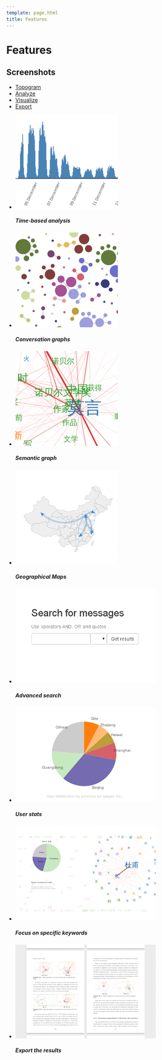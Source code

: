 ```yaml
---
template: page.html
title: Features
---
```


# Features
<section id="portfolio">
    <div class="container">
        <div class="box">
            <div class="center gap">
                <h2>Screenshots</h2>
                <!-- <p class="lead">Some snapshots of the interface.</p> -->
            </div><!--/.center-->
            <ul class="portfolio-filter">
                <li><a class="btn btn-primary active" href="#" data-filter="*">Topogram</a></li>
                <li><a class="btn btn-primary" href="#" data-filter=".analyze">Analyze</a></li>
                <li><a class="btn btn-primary" href="#" data-filter=".visualize">Visualize</a></li>
                <li><a class="btn btn-primary" href="#" data-filter=".export">Export</a></li>
            </ul><!--/#portfolio-filter-->
            <ul class="portfolio-items col-4">
                <li class="portfolio-item visualize">
                    <div class="item-inner">
                        <div class="portfolio-image">
                            <img src="/images/portfolio/thumb/item1.png" alt="">
                            <div class="overlay">
                                <a class="preview btn btn-danger" title="By selecting timeframes, you can see evolution and reveal specific time patterns (here a typical breaking news)" href="/images/portfolio/full/ui-timeline.png"><i class="fa fa-eye"></i></a>             
                            </div>
                        </div>
                        <h5>Time-based analysis</h5>
                    </div>
                </li><!--/.portfolio-item timeline-->
                <li class="portfolio-item export visualize">
                    <div class="item-inner">
                        <div class="portfolio-image">
                            <img src="/images/portfolio/thumb/item2.png" alt="">
                            <div class="overlay">
                                <a class="preview btn btn-danger" title="Each dot is a user, each link is a conversational exchange. The size represents activities within the network (RTs, comments, etc.)" href="/images/portfolio/full/item2.png"><i class="fa fa-eye"></i></a>  
                            </div>
                        </div> 
                        <h5>Conversation graphs</h5>         
                    </div>
                </li><!--/.portfolio-item conversations-->
                <li class="portfolio-item visualize">
                    <div class="item-inner">
                        <div class="portfolio-image">
                            <img src="/images/portfolio/thumb/moyan-semantic.png" alt="">
                            <div class="overlay">
                                <a class="preview btn btn-danger" title="Co-occurences of words in the same thread offers a grasp on the semantic structure of the conversation." href="/images/portfolio/full/item6.png"><i class="fa fa-eye"></i></a>           
                            </div>  
                        </div>
                        <h5>Semantic graph</h5>         
                    </div>           
                </li><!--/.portfolio-item semantics-->
                <li class="portfolio-item analyze visualize">
                    <div class="item-inner">
                        <div class="portfolio-image">
                            <img src="/images/portfolio/thumb/item5.png" alt="">
                            <div class="overlay">
                                <a class="preview btn btn-danger" title="See geographical spread of information based on users location." href="/images/portfolio/full/item5.png"><i class="fa fa-eye"></i></a>          
                            </div>  
                        </div>
                        <h5>Geographical Maps</h5>  
                    </div>       
                </li>
                <li class="portfolio-item analyze">
                    <div class="item-inner">
                        <div class="portfolio-image">
                            <img src="/images/portfolio/thumb/ui-kibana-thumb.png" alt="">
                            <div class="overlay">
                                <a class="preview btn btn-danger" title="Based on the powerful ElasticSearch, you will be able to investigate your data sets by using advanced queries " href="/images/portfolio/full/ui-kibana.png"><i class="fa fa-eye"></i></a>          
                            </div>  
                        </div>
                        <h5>Advanced search</h5>  
                    </div>       
                </li><!--/.portfolio-item search-->
                <li class="portfolio-item analyze visualize">
                    <div class="item-inner">
                        <div class="portfolio-image">
                            <img src="/images/portfolio/thumb/item4.png" alt="">
                            <div class="overlay">
                                <a class="preview btn btn-danger" title="See who is engaged in conversation and where they live." href="/images/portfolio/full/item4.png"><i class="fa fa-eye"></i></a>          
                            </div>   
                        </div>
                        <h5>User stats</h5>        
                    </div>           
                </li><!--/.portfolio-item user stats-->
                <li class="portfolio-item visualize">
                    <div class="item-inner">
                        <div class="portfolio-image">
                            <img src="/images/portfolio/thumb/item3.png" alt="">
                            <div class="overlay">
                                <a class="preview btn btn-danger" title="Select and highlight part of the conversation" href="/images/portfolio/full/item3.png"><i class="fa fa-eye"></i></a>        
                            </div> 
                        </div>
                        <h5>Focus on specific keywords</h5>          
                    </div>           
                </li>
                <li class="portfolio-item export">
                    <div class="item-inner">
                        <div class="portfolio-image">
                            <img src="/images/portfolio/thumb/export.png" alt="">
                            <div class="overlay">
                                <a class="preview btn btn-danger" title="Export the results to different formats (html, png, pdf) and add it to your own documents" href="/images/portfolio/full/export.png"><i class="fa fa-eye"></i></a>
                            </div>   
                        </div>
                        <h5>Export the results</h5>        
                    </div>         
                </li><!--/.portfolio-item export-->
            </ul>   
        </div><!--/.box-->
    </div><!--/.container-->
</section><!--/#portfolio-->
